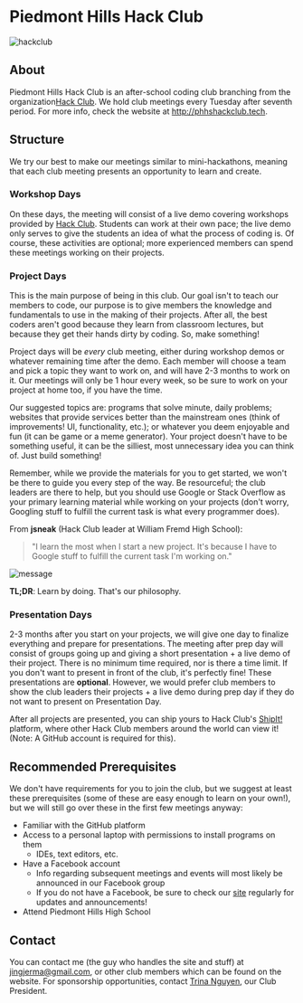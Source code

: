 # Piedmont Hills Hack Club
![hackclub](https://puu.sh/xfpEd/d8fbae5690.png)
## About
Piedmont Hills Hack Club is an after-school coding club branching from the
organization[Hack Club](https://hackclub.com). We hold club meetings every
Tuesday after seventh period. For more info, check the website at
http://phhshackclub.tech.
## Structure
We try our best to make our meetings similar to mini-hackathons, meaning that
each club meeting presents an opportunity to learn and create.
### Workshop Days
On these days, the meeting will consist of a live demo covering workshops
provided by [Hack Club](https://hackclub.com). Students can work at their own
pace; the live demo only serves to give the students an idea of what the process
of coding is. Of course, these activities are optional; more experienced members
can spend these meetings working on their projects.
### Project Days
This is the main purpose of being in this club. Our goal isn't to teach our
members to code, our purpose is to give members the knowledge and fundamentals
to use in the making of their projects. After all, the best coders aren't good
because they learn from classroom lectures, but because they get their hands
dirty by coding. So, make something!

Project days will be *every* club meeting, either during workshop demos or
whatever remaining time after the demo. Each member will choose a team and pick
a topic they want to work on, and will have 2-3 months to work on it. Our meetings
will only be 1 hour every week, so be sure to work on your project at home too,
if you have the time.

Our suggested topics are: programs that solve minute, daily problems;
websites that provide services better than the mainstream ones
(think of improvements! UI, functionality, etc.); or whatever you deem enjoyable
and fun (it can be game or a meme generator). Your project doesn't have to be
something useful, it can be the silliest, most unnecessary idea you can think
of. Just build something!

Remember, while we provide the materials for you to get started, we won't be
there to guide you every step of the way. Be resourceful; the club leaders are
there to help, but you should use Google or Stack Overflow as your primary
learning material while working on your projects (don't worry,
Googling stuff to fulfill the current task is what every programmer does).

From **jsneak** (Hack Club leader at William Fremd High School):
> "I learn the most when I start a new project. It's because I have to
Google stuff to fulfill the current task I'm working on."

![message](https://puu.sh/xfomC/5743a96070.png)

**TL;DR**: Learn by doing. That's our philosophy.

### Presentation Days
2-3 months after you start on your projects, we will give one day to finalize
everything and prepare for presentations. The meeting after prep day will
consist of groups going up and giving a short presentation + a live demo of
their project. There is no minimum time required, nor is there a time limit.
If you don't want to present in front of the club, it's perfectly fine! These
presentations are **optional**. However, we would prefer club members to show the
club leaders their projects + a live demo during prep day if they do not want
to present on Presentation Day.

After all projects are presented, you can ship yours to Hack Club's
[ShipIt!](https://shipit.hackclub.com) platform, where other Hack Club members
around the world can view it! (Note: A GitHub account is required for this).

## Recommended Prerequisites
We don't have requirements for you to join the club, but we suggest at least
these prerequisites (some of these are easy enough to learn on your own!), but
we will still go over these in the first few meetings anyway:
* Familiar with the GitHub platform
* Access to a personal laptop with permissions to install programs on them
    * IDEs, text editors, etc.
* Have a Facebook account
    * Info regarding subsequent meetings and events
    will most likely be announced in our Facebook group
    * If you do not have a Facebook, be sure to check our
    [site](https://phhshackclub.tech) regularly for updates and announcements!
* Attend Piedmont Hills High School

## Contact
You can contact me (the guy who handles the site and stuff) at
[jingjerma@gmail.com](mailto:jingjerma@gmail.com), or other club members
which can be found on the website. For sponsorship opportunities, contact
[Trina Nguyen](mailto:tvrn@gmail.com), our Club President.
